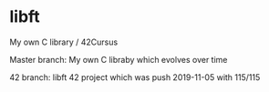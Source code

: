 # libft
My own C library / 42Cursus

Master branch:
My own C libraby which evolves over time

42 branch:
libft 42 project which was push 2019-11-05 with 115/115
